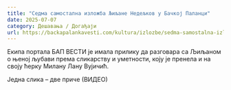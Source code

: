 ```yaml
---
title: "Седма самостална изложба Љиљане Недељков у Бачкој Паланци"
date: 2025-07-07
category: Дешавања / Догађаји
url: https://backapalankavesti.com/kultura/izlozbe/sedma-samostalna-izlozba-ljiljane-nedeljkov-u-backoj-palanci/
---
```


Екипа портала БАП ВЕСТИ је имала прилику да разговара са Љиљаном о њеној љубави према сликарству и уметности, коју је пренела и на своју ћерку Милану Лану Вујичић.

Једна слика – две приче (ВИДЕО)
